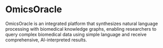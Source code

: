 # OmicsOracle

OmicsOracle is an integrated platform that synthesizes natural language processing with biomedical knowledge graphs, enabling researchers to query complex biomedical data using simple language and receive comprehensive, AI-interpreted results.